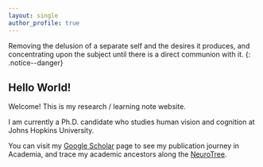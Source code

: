 ```yaml
---
layout: single
author_profile: true
---
```


Removing the delusion of a separate self and the desires it produces, and concentrating upon the subject until there is a direct communion with it.
{: .notice--danger}

## Hello World!

Welcome! This is my research / learning note website. 

I am currently a Ph.D. candidate who studies human vision and cognition at Johns Hopkins University. 

You can visit my <a href="http://scholar.google.com/citations?user=94Xx9u0AAAAJ">Google Scholar</a> page to see my publication journey in Academia, and trace my academic ancestors along the <a href="http://neurotree.org/neurotree/tree.php?pid=65050" id="NT">NeuroTree</a>. 